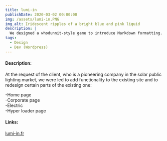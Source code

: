 ```yaml
---
title: lumi-in
publishDate: 2020-03-02 00:00:00
img: /assets/lumi-in.PNG
img_alt: Iridescent ripples of a bright blue and pink liquid
description: |
  We designed a whodunnit-style game to introduce Markdown formatting. Suspense — suspicion — syntax!
tags:
  - Design
  - Dev (Wordpress)
---
```


#### Description:

At the request of the client, who is a pioneering company in the solar public lighting market, we were led to add functionality to the existing site and to redesign certain parts of the existing one:

-Home page </br>
-Corporate page</br>
-Electric</br>
-Hyper loader page</br>

#### Links:
<a href="https://lumi-in.fr">lumi-in.fr</a>
